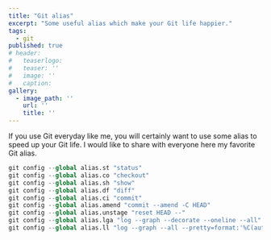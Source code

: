 ```yaml
---
title: "Git alias"
excerpt: "Some useful alias which make your Git life happier."
tags:
  - git
published: true
# header:
#   teaserlogo:
#   teaser: ''
#   image: ''
#   caption:
gallery:
  - image_path: ''
    url: ''
    title: ''
---
```


If you use Git everyday like me, you will certainly want to use some alias to speed up your Git life. I would like to share with everyone here my favorite Git alias.

```s
git config --global alias.st "status"
git config --global alias.co "checkout"
git config --global alias.sh "show"
git config --global alias.df "diff"
git config --global alias.ci "commit"
git config --global alias.amend "commit --amend -C HEAD"
git config --global alias.unstage "reset HEAD --"
git config --global alias.lga "log --graph --decorate --oneline --all"
git config --global alias.ll "log --graph --all --pretty=format:'%C(auto)%h%Creset <%an>: %s %Creset%C(auto)%d%Creset %C(bold black)(%cr)%Creset' --abbrev-commit --date=relative"
```